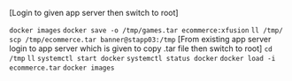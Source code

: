 [Login to given app server then switch to root]

``
docker images
``
``
docker save -o /tmp/games.tar ecommerce:xfusion
``
``
ll /tmp/
``
``
scp /tmp/ecommerce.tar banner@stapp03:/tmp
``
[From existing app server login to app server which is given to copy .tar file then switch to root]
`
cd /tmp
`
`
ll
`
`
systemctl start docker
`
`
systemctl status docker
`
`
docker load -i ecommerce.tar
`
`
docker images
`
